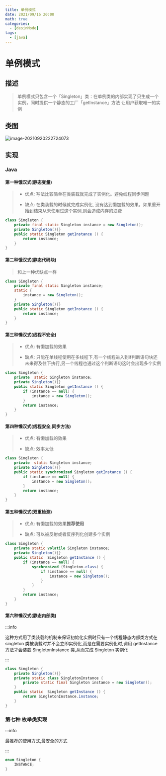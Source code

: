 ```yaml
---
title: 单例模式
date: 2021/09/16 20:00
math: true
categories:
  - [desinMode]
tags:
  - [java]
---
```


# 单例模式

## 描述

> 单例模式只包含一个「Singleton」类：在单例类的内部实现了只生成一个实例，同时提供一个静态的工厂「getInstance」方法 让用户获取唯一的实例

## 类图

![image-20210920222724073](https://fastly.jsdelivr.net/gh/xiaou66/picture@master/image/1632148053913image-20210920222724073.png)

## 实现

### Java

#### 第一种饿汉式(静态变量)

> - 优点: 写法比较简单在类装载就完成了实例化。避免线程同步问题
>
> - 缺点: 在类装载的时候就完成实例化, 没有达到懒加载的效果。如果重开始到结束从未使用过这个实例,则会造成内存的浪费

```java 饿汉式(静态变量)
class Singleton {
    private final static Singleton instance = new Singleton();
    private Singleton(){}
    public static Singleton getInstance () {
        return instance;
    }
}
```

#### 第二种饿汉式(静态代码块)

> 和上一种优缺点一样

```java 饿汉式(静态代码块)
class Singleton {
    private final static Singleton instance;
    static {
        instance = new Singleton();
    }
    private Singleton(){}
    public static Singleton getInstance () {
        return instance;
    }
}
```

#### 第三种懒汉式(线程不安全)

> - 优点: 有懒加载的效果
>
> - 缺点: 只能在单线程使用在多线程下,有一个线程进入到if判断语句块还未来得及往下执行,另一个线程也通过这个判断语句这时会出现多个实例

```java 懒汉式(线程不安全)
class Singleton {
    private  static Singleton instance;
    private Singleton(){}
    public static Singleton getInstance () {
        if (instance == null) {
            instance = new Singleton();
        }
        return instance;
    }
}
```

#### 第四种懒汉式(线程安全,同步方法)

> - 优点: 有懒加载的效果
>
> - 缺点: 效率太低

```java 懒汉式(线程安全,同步方法)
class Singleton {
    private  static Singleton instance;
    private Singleton(){}
    public static synchronized Singleton getInstance () {
        if (instance == null) {
            instance = new Singleton();
        }
        return instance;
    }
}
```

#### 第五种懒汉式(双重检测)

> - 优点: 有懒加载的效果**推荐使用**
>
> - 缺点: 可以被反射或者反序列化创建多个实例

```java 懒汉式(双重检测)
class Singleton {
    private static volatile Singleton instance;
    private Singleton(){}
    public static  Singleton getInstance () {
        if (instance == null) {
            synchronized (Singleton.class) {
                if (instance == null) {
                    instance = new Singleton();
                }
            }
        }
        return instance;
    }
}
```

#### 第六种懒汉式(静态内部类)

:::info

这种方式用了类装载的机制来保证初始化实例时只有一个线程静态内部类方式在 singleton 类被装载时并不会立即实例化,而是在需要实例化时,调用 getInstance 方法才会装载 SingletonInstance 类,从而完成 Singleton 实例化

:::

```java 懒汉式(静态内部类)
class Singleton {
    private Singleton(){}
    private static class SingletonInstance {
        private static final Singleton instance = new Singleton();
    }
    public static  Singleton getInstance () {
        return SingletonInstance.instance;
    }
}
```

### 第七种 枚举类实现

:::info

最推荐的使用方式,最安全的方式

:::

```java 枚举类实现
enum Singleton {
    INSTANCE;
}
```



